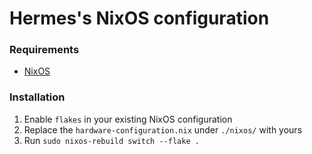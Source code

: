 # Hermes's NixOS configuration

### Requirements

- [NixOS](https://nixos.org/)

### Installation

1. Enable `flakes` in your existing NixOS configuration
2. Replace the `hardware-configuration.nix` under `./nixos/` with yours
3. Run `sudo nixos-rebuild switch --flake .`
